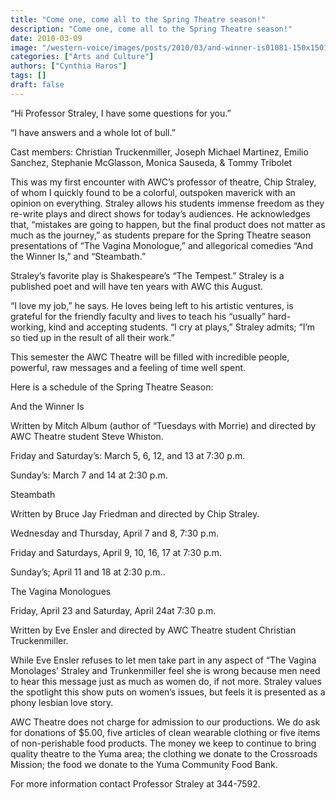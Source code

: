 ```yaml
---
title: "Come one, come all to the Spring Theatre season!"
description: "Come one, come all to the Spring Theatre season!"
date: 2010-03-09
image: "/western-voice/images/posts/2010/03/and-winner-is01081-150x1501.jpg"
categories: ["Arts and Culture"]
authors: ["Cynthia Haros"]
tags: []
draft: false
---
```

“Hi Professor Straley, I have some questions for you.”

“I have answers and a whole lot of bull.”

Cast members: Christian Truckenmiller, Joseph Michael Martinez, Emilio Sanchez, Stephanie McGlasson, Monica Sauseda, & Tommy Tribolet

This was my first encounter with AWC’s professor of theatre, Chip Straley, of whom I quickly found to be a colorful, outspoken maverick with an opinion on everything. Straley allows his students immense freedom as they re-write plays and direct shows for today’s audiences. He acknowledges that, “mistakes are going to happen, but the final product does not matter as much as the journey,” as students prepare for the Spring Theatre season presentations of “The Vagina Monologue,” and allegorical comedies “And the Winner Is,” and “Steambath.”

Straley’s favorite play is Shakespeare’s “The Tempest.” Straley is a published poet and will have ten years with AWC this August.

“I love my job,” he says. He loves being left to his artistic ventures, is grateful for the friendly faculty and lives to teach his “usually” hard-working, kind and accepting students. “I cry at plays,” Straley admits; “I’m so tied up in the result of all their work.”

This semester the AWC Theatre will be filled with incredible people, powerful, raw messages and a feeling of time well spent.

Here is a schedule of the Spring Theatre Season:

And the Winner Is

Written by Mitch Album (author of “Tuesdays with Morrie) and directed by AWC Theatre student Steve Whiston.

Friday and Saturday’s: March 5, 6, 12, and 13 at 7:30 p.m.

Sunday’s: March 7 and 14 at 2:30 p.m.

Steambath

Written by Bruce Jay Friedman and directed by Chip Straley.

Wednesday and Thursday, April 7 and 8, 7:30 p.m.

Friday and Saturdays, April 9, 10, 16, 17 at 7:30 p.m.

Sunday’s; April 11 and 18 at 2:30 p.m..

The Vagina Monologues

Friday, April 23 and Saturday, April 24at 7:30 p.m.

Written by Eve Ensler and directed by AWC Theatre student Christian Truckenmiller.

While Eve Ensler refuses to let men take part in any aspect of “The Vagina Monolages’ Straley and Trunkenmiller feel she is wrong because men need to hear this message just as much as women do, if not more. Straley values the spotlight this show puts on women’s issues, but feels it is presented as a phony lesbian love story.

AWC Theatre does not charge for admission to our productions. We do ask for donations of $5.00, five articles of clean wearable clothing or five items of non-perishable food products. The money we keep to continue to bring quality theatre to the Yuma area; the clothing we donate to the Crossroads Mission; the food we donate to the Yuma Community Food Bank.

For more information contact Professor Straley at 344-7592.